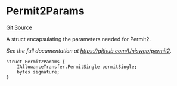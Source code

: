 # Permit2Params

[Git Source](https://github.com/sablier-labs/v2-periphery/blob/a17edc8e290789f96ef9ddaf0e4d1c99d8ce1acf/src/types/DataTypes.sol)

A struct encapsulating the parameters needed for Permit2.

_See the full documentation at https://github.com/Uniswap/permit2._

```solidity
struct Permit2Params {
    IAllowanceTransfer.PermitSingle permitSingle;
    bytes signature;
}
```

